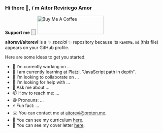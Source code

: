 ### Hi there 👋, i´m Aitor Reviriego Amor

**Support me**
<button>

</button>
<a href="https://www.buymeacoffee.com/aitorevi" target="_blank"><img src="https://cdn.buymeacoffee.com/buttons/v2/default-yellow.png" alt="Buy Me A Coffee" style="height: 60px !important;width: 217px !important;" ></a>


**aitorevi/aitorevi** is a ✨ _special_ ✨ repository because its `README.md` (this file) appears on your GitHub profile.

Here are some ideas to get you started:

- 🔭 I’m currently working on ...
- 🌱 I am currently learning at Platzi, "JavaScript path in depth".
- 👯 I’m looking to collaborate on ...
- 🤔 I’m looking for help with ...
- 💬 Ask me about ...
- 📫 How to reach me: ...
- 😄 Pronouns: ...
- ⚡ Fun fact: ...
- ✉️ You can contact me at aitorevi@proton.me.
- 📄 You can see my curriculum [here](/CV_Aitor_Reviriego_Amor.pdf).
- 📝 You can see my cover letter [here](/Carta_de_presentacion_Aitor_Reviriego_Amor.pdf).
